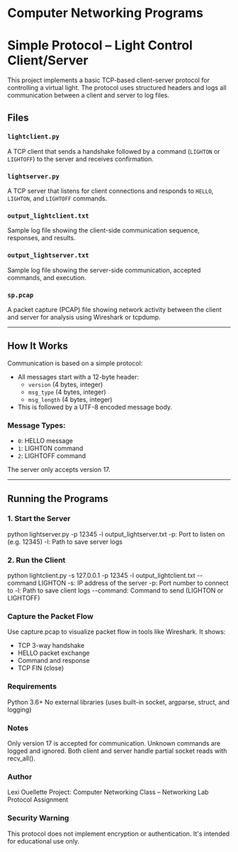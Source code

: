 # Computer Networking Programs
# Simple Protocol – Light Control Client/Server

This project implements a basic TCP-based client-server protocol for controlling a virtual light. The protocol uses structured headers and logs all communication between a client and server to log files.

## Files

### `lightclient.py`
A TCP client that sends a handshake followed by a command (`LIGHTON` or `LIGHTOFF`) to the server and receives confirmation.

### `lightserver.py`
A TCP server that listens for client connections and responds to `HELLO`, `LIGHTON`, and `LIGHTOFF` commands.

### `output_lightclient.txt`
Sample log file showing the client-side communication sequence, responses, and results.

### `output_lightserver.txt`
Sample log file showing the server-side communication, accepted commands, and execution.

### `sp.pcap` 
A packet capture (PCAP) file showing network activity between the client and server for analysis using Wireshark or tcpdump.

---

## How It Works

Communication is based on a simple protocol:
- All messages start with a 12-byte header:
  - `version` (4 bytes, integer)
  - `msg_type` (4 bytes, integer)
  - `msg_length` (4 bytes, integer)
- This is followed by a UTF-8 encoded message body.

### Message Types:
- `0`: HELLO message
- `1`: LIGHTON command
- `2`: LIGHTOFF command

The server only accepts version 17.

---

## Running the Programs
### 1. Start the Server
python lightserver.py -p 12345 -l output_lightserver.txt
-p: Port to listen on (e.g. 12345)
-l: Path to save server logs

### 2. Run the Client
python lightclient.py -s 127.0.0.1 -p 12345 -l output_lightclient.txt --command LIGHTON
-s: IP address of the server
-p: Port number to connect to
-l: Path to save client logs
--command: Command to send (LIGHTON or LIGHTOFF)

### Capture the Packet Flow
Use capture.pcap to visualize packet flow in tools like Wireshark. It shows:
- TCP 3-way handshake
- HELLO packet exchange
- Command and response
- TCP FIN (close)

### Requirements
Python 3.6+
No external libraries (uses built-in socket, argparse, struct, and logging)

### Notes
Only version 17 is accepted for communication.
Unknown commands are logged and ignored.
Both client and server handle partial socket reads with recv_all().

### Author
Lexi Ouellette
Project: Computer Networking Class – Networking Lab Protocol Assignment 

### Security Warning
This protocol does not implement encryption or authentication. It's intended for educational use only.
